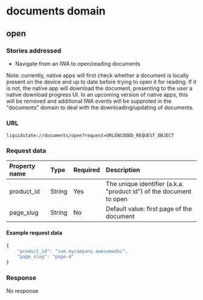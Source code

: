 # documents domain

## open

### Stories addressed <a id="stories-addressed-1"></a>

- Navigate from an IWA to open/reading documents

Note: currently, native apps will first check whether a document is locally present on the device and up to date before trying to open it for reading. If it is not, the native app will download the document, presenting to the user a native download progress UI. In an upcoming version of native apps, this will be removed and additional IWA events will be supproted in the "documents" domain to deal with the downloading/updating of documents.

### URL <a id="url-1"></a>

```text
liquidstate://documents/open?request=URLENCODED_REQUEST_OBJECT
```

### Request data <a id="request-data-1"></a>

<table>
  <thead>
    <tr>
      <th style="text-align:left">Property name</th>
      <th style="text-align:left">Type</th>
      <th style="text-align:left">Required</th>
      <th style="text-align:left">Description</th>
    </tr>
  </thead>
  <tbody>
    <tr>
      <td style="text-align:left">product_id</td>
      <td style="text-align:left">String</td>
      <td style="text-align:left">Yes</td>
      <td style="text-align:left">The unique identifier (a.k.a. "product id") of the document to open</td>
    </tr>
    <tr>
      <td style="text-align:left">page_slug</td>
      <td style="text-align:left">String</td>
      <td style="text-align:left">No</td>
      <td style="text-align:left">Default value: first page of the document</td>
    </tr>
  </tbody>
</table>

#### Example request data <a id="example-request-data"></a>

```javascript
{
    "product_id": "com.mycompany.awesomedoc",
    "page_slug": "page-4"
}
```

### Response <a id="response-data-1"></a>

No response
